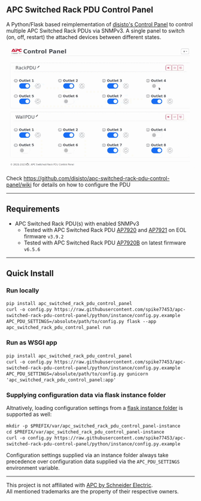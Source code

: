 ## APC Switched Rack PDU Control Panel
A Python/Flask based reimplementation of [disisto's Control Panel](https://github.com/disisto/apc-switched-rack-pdu-control-panel) to control multiple APC Switched Rack PDUs via SNMPv3. A single panel to switch (on, off, restart) the attached devices between different states.

![](https://github.com/spike77453/apc-switched-rack-pdu-control-panel/blob/python/img/0_apc_pdu_control_panel.gif?raw=true)

Check https://github.com/disisto/apc-switched-rack-pdu-control-panel/wiki for details on how to configure the PDU

---

## Requirements
+ APC Switched Rack PDU(s) with enabled SNMPv3 
  * Tested with APC Switched Rack PDU [AP7920](https://www.apc.com/shop/my/en/products/Rack-PDU-Switched-1U-12A-208V-10A-230V-8-C13/P-AP7920) and [AP7921](https://www.apc.com/shop/my/en/products/Rack-PDU-Switched-1U-12A-208V-10A-230V-8-C13/P-AP7921) on EOL firmware `v3.9.2`
  * Tested with APC Switched Rack PDU [AP7920B](https://www.apc.com/shop/my/en/products/Rack-PDU-Switched-1U-12A-208V-10A-230V-8-C13/P-AP7920B) on latest firmware `v6.5.6`

---

## Quick Install

### Run locally
```
pip install apc_switched_rack_pdu_control_panel
curl -o config.py https://raw.githubusercontent.com/spike77453/apc-switched-rack-pdu-control-panel/python/instance/config.py.example
APC_PDU_SETTINGS=/absolute/path/to/config.py flask --app apc_switched_rack_pdu_control_panel run
```

### Run as WSGI app
```
pip install apc_switched_rack_pdu_control_panel
curl -o config.py https://raw.githubusercontent.com/spike77453/apc-switched-rack-pdu-control-panel/python/instance/config.py.example
APC_PDU_SETTINGS=/absolute/path/to/config.py gunicorn 'apc_switched_rack_pdu_control_panel:app'
```

### Supplying configuration data via flask instance folder

Altnatively, loading configuration settings from a [flask instance folder](https://flask.palletsprojects.com/en/3.0.x/config/#instance-folders) is supported as well:

```
mkdir -p $PREFIX/var/apc_switched_rack_pdu_control_panel-instance
cd $PREFIX/var/apc_switched_rack_pdu_control_panel-instance
curl -o config.py https://raw.githubusercontent.com/spike77453/apc-switched-rack-pdu-control-panel/python/instance/config.py.example
```

Configuration settings supplied via an instance folder always take precedence over configuration data supplied via the `APC_PDU_SETTINGS` environment variable.

---
This project is not affiliated with [APC by Schneider Electric](https://www.apc.com/).  
All mentioned trademarks are the property of their respective owners.
